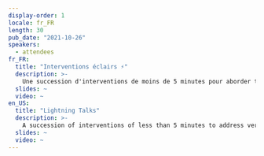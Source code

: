 ```yaml
---
display-order: 1
locale: fr_FR
length: 30
pub_date: "2021-10-26"
speakers:
  - attendees
fr_FR:
  title: "Interventions éclairs ⚡️"
  description: >-
    Une succession d'interventions de moins de 5 minutes pour aborder très rapidement de nombreux sujets relatifs à la performance web.
  slides: ~
  video: ~
en_US:
  title: "Lightning Talks"
  description: >-
    A succession of interventions of less than 5 minutes to address very quickly many topics related to web performance.
  slides: ~
  video: ~
---
```

